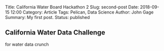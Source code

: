 Title: California Water Board Hackathon 2
Slug: second-post
Date: 2018-09-15 12:00
Category: Article
Tags: Pelican, Data Science
Author: John Gage
Summary: My first post.
Status: published



## California Water Data Challenge ##

for water data crunch

